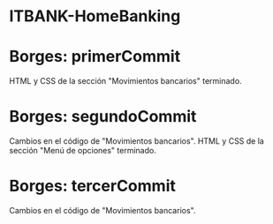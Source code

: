 # ITBANK-HomeBanking
# Borges: primerCommit
HTML y CSS de la sección "Movimientos bancarios" terminado.
# Borges: segundoCommit
Cambios en el código de "Movimientos bancarios".
HTML y CSS de la sección "Menú de opciones" terminado.
# Borges: tercerCommit
Cambios en el código de "Movimientos bancarios".